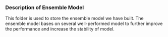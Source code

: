 ### Description of Ensemble Model
This folder is used to store the ensemble model we have built. The ensemble model bases on several well-performed model to further improve the performance and increase 
the stability of model. 

